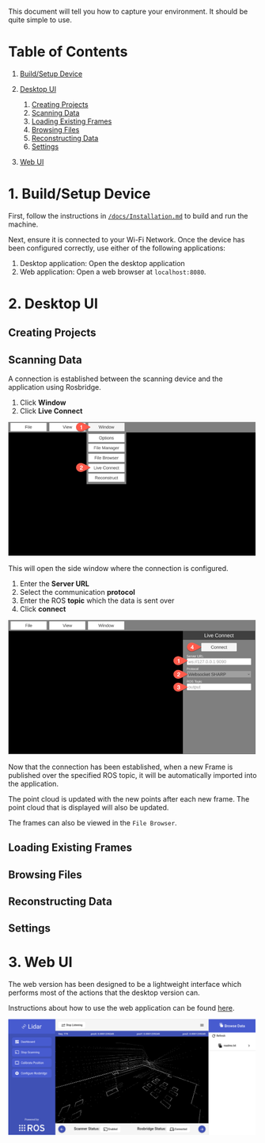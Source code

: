 This document will tell you how to capture your environment. It should be quite simple to use.

# Table of Contents
1. [Build/Setup Device](#build)
2. [Desktop UI](#desktop)
    1. [Creating Projects](#projects)
    2. [Scanning Data](#scan)
    3. [Loading Existing Frames](#loading)
    4. [Browsing Files](#browsing)
    5. [Reconstructing Data](#reconstruct)
    6. [Settings](#settings)
     
3. [Web UI](#web)
    
    

# 1. Build/Setup Device <a name="build"></a>


First, follow the instructions in [`/docs/Installation.md`](https://github.com/aytimothy/RealityVirtualVirturalizer/blob/master/docs/Installation.md) to build and run the machine.

Next, ensure it is connected to your Wi-Fi Network. 
Once the device has been configured correctly, use either of the following applications:
  1. Desktop application: Open the desktop application
  2. Web application: Open a web browser at `localhost:8080`.


# 2. Desktop UI <a name="desktop"></a>

## Creating Projects <a name="projects"></a>


## Scanning Data <a name="scan"></a>

A connection is established between the scanning device and the application using Rosbridge.

  1. Click **Window**
  2. Click **Live Connect**
  
<img src="https://github.com/aytimothy/RealityVirtualVirturalizer/blob/master/docs/img/window-live-connect.png" alt="Connecting to ROS" width="500"/>

This will open the side window where the connection is configured.

  1. Enter the **Server URL**
  2. Select the communication **protocol**
  3. Enter the ROS **topic** which the data is sent over
  4. Click **connect**
  
<img src="https://github.com/aytimothy/RealityVirtualVirturalizer/blob/master/docs/img/connect.png" alt="Configuring Connection" width="500"/>

Now that the connection has been established, when a new Frame is published over the specified ROS topic, it will be automatically imported into the application. 

The point cloud is updated with the new points after each new frame. The point cloud that is displayed will also be updated.

The frames can also be viewed in the `File Browser`.

## Loading Existing Frames <a name="loading"></a>


## Browsing Files <a name="browsing"></a>

## Reconstructing Data <a name="reconstruct"></a>


## Settings <a name="settings"></a>



# 3. Web UI <a name="web"></a>
The web version has been designed to be a lightweight interface which performs most of the actions that the desktop version can.

Instructions about how to use the web application can be found [here](https://github.com/Jimson91/-RealityVirtualVirturalizer-Interface/wiki).

<img src="https://github.com/aytimothy/RealityVirtualVirturalizer/blob/master/docs/img/web.png" alt="Web UI" width="500"/>



